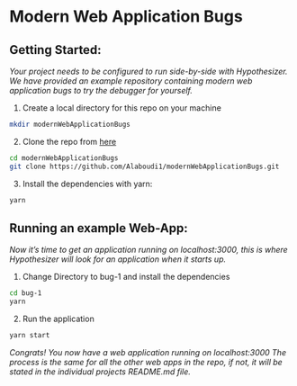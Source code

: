 # Modern Web Application Bugs

## Getting Started:

_Your project needs to be configured to run side-by-side with Hypothesizer. We have provided an example repository containing modern web application bugs to try the debugger for yourself._

1. Create a local directory for this repo on your machine
```bash
mkdir modernWebApplicationBugs
```

2. Clone the repo from [here](https://github.com/Alaboudi1/modernWebApplicationBugs)
```bash
cd modernWebApplicationBugs
git clone https://github.com/Alaboudi1/modernWebApplicationBugs.git
```

3. Install the dependencies with yarn:
```bash
yarn
```

## Running an example Web-App:

_Now it’s time to get an application running on localhost:3000, this is where Hypothesizer will look for an application when it starts up._

1. Change Directory to bug-1 and install the dependencies
```bash
cd bug-1
yarn
```

2. Run the application
```bash
yarn start
```

_Congrats! You now have a web application running on localhost:3000
The process is the same for all the other web apps in the repo, if not, it will be stated in the individual projects README.md file._
